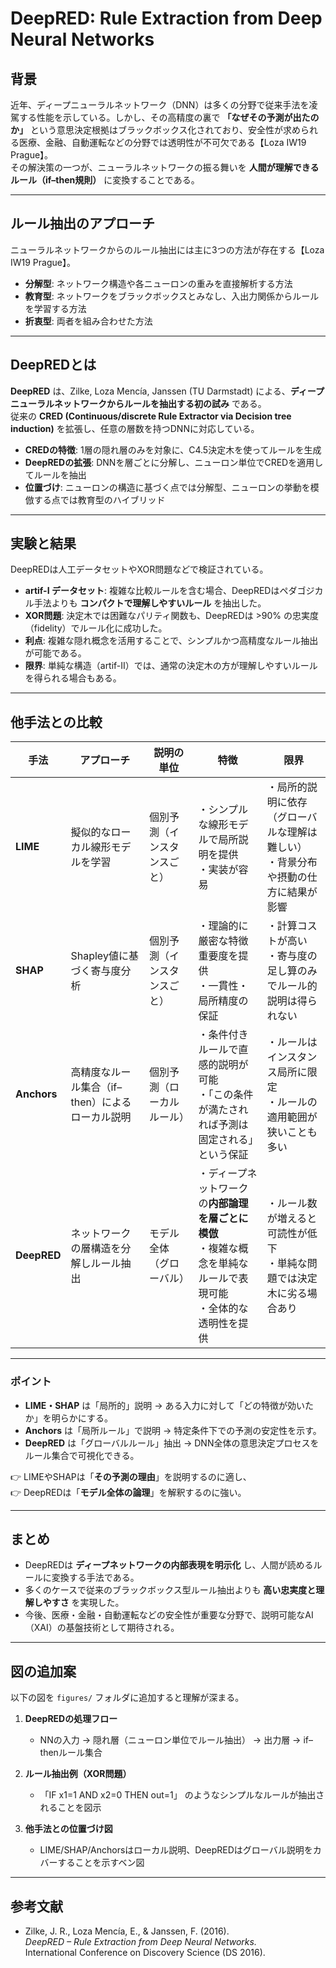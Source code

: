 # DeepRED: Rule Extraction from Deep Neural Networks

## 背景
近年、ディープニューラルネットワーク（DNN）は多くの分野で従来手法を凌駕する性能を示している。しかし、その高精度の裏で **「なぜその予測が出たのか」** という意思決定根拠はブラックボックス化されており、安全性が求められる医療、金融、自動運転などの分野では透明性が不可欠である【Loza IW19 Prague】。  
その解決策の一つが、ニューラルネットワークの振る舞いを **人間が理解できるルール（if–then規則）** に変換することである。

---

## ルール抽出のアプローチ
ニューラルネットワークからのルール抽出には主に3つの方法が存在する【Loza IW19 Prague】。

- **分解型**: ネットワーク構造や各ニューロンの重みを直接解析する方法  
- **教育型**: ネットワークをブラックボックスとみなし、入出力関係からルールを学習する方法  
- **折衷型**: 両者を組み合わせた方法  

---

## DeepREDとは
**DeepRED** は、Zilke, Loza Mencía, Janssen (TU Darmstadt) による、**ディープニューラルネットワークからルールを抽出する初の試み** である。  
従来の **CRED (Continuous/discrete Rule Extractor via Decision tree induction)** を拡張し、任意の層数を持つDNNに対応している。

- **CREDの特徴**: 1層の隠れ層のみを対象に、C4.5決定木を使ってルールを生成  
- **DeepREDの拡張**: DNNを層ごとに分解し、ニューロン単位でCREDを適用してルールを抽出  
- **位置づけ**: ニューロンの構造に基づく点では分解型、ニューロンの挙動を模倣する点では教育型のハイブリッド  

---

## 実験と結果
DeepREDは人工データセットやXOR問題などで検証されている。

- **artif-I データセット**: 複雑な比較ルールを含む場合、DeepREDはペダゴジカル手法よりも **コンパクトで理解しやすいルール** を抽出した。  
- **XOR問題**: 決定木では困難なパリティ関数も、DeepREDは >90% の忠実度（fidelity）でルール化に成功した。  
- **利点**: 複雑な隠れ概念を活用することで、シンプルかつ高精度なルール抽出が可能である。  
- **限界**: 単純な構造（artif-II）では、通常の決定木の方が理解しやすいルールを得られる場合もある。  

---

## 他手法との比較

| 手法 | アプローチ | 説明の単位 | 特徴 | 限界 |
|------|------------|------------|------|------|
| **LIME** | 擬似的なローカル線形モデルを学習 | 個別予測（インスタンスごと） | ・シンプルな線形モデルで局所説明を提供<br>・実装が容易 | ・局所的説明に依存（グローバルな理解は難しい）<br>・背景分布や摂動の仕方に結果が影響 |
| **SHAP** | Shapley値に基づく寄与度分析 | 個別予測（インスタンスごと） | ・理論的に厳密な特徴重要度を提供<br>・一貫性・局所精度の保証 | ・計算コストが高い<br>・寄与度の足し算のみでルール的説明は得られない |
| **Anchors** | 高精度なルール集合（if–then）によるローカル説明 | 個別予測（ローカルルール） | ・条件付きルールで直感的説明が可能<br>・「この条件が満たされれば予測は固定される」という保証 | ・ルールはインスタンス局所に限定<br>・ルールの適用範囲が狭いことも多い |
| **DeepRED** | ネットワークの層構造を分解しルール抽出 | モデル全体（グローバル） | ・ディープネットワークの**内部論理を層ごとに模倣**<br>・複雑な概念を単純なルールで表現可能<br>・全体的な透明性を提供 | ・ルール数が増えると可読性が低下<br>・単純な問題では決定木に劣る場合あり |

---

### ポイント
- **LIME・SHAP** は「局所的」説明 → ある入力に対して「どの特徴が効いたか」を明らかにする。  
- **Anchors** は「局所ルール」で説明 → 特定条件下での予測の安定性を示す。  
- **DeepRED** は「グローバルルール」抽出 → DNN全体の意思決定プロセスをルール集合で可視化できる。  

👉 LIMEやSHAPは「**その予測の理由**」を説明するのに適し、  
👉 DeepREDは「**モデル全体の論理**」を解釈するのに強い。  

---

## まとめ
- DeepREDは **ディープネットワークの内部表現を明示化** し、人間が読めるルールに変換する手法である。  
- 多くのケースで従来のブラックボックス型ルール抽出よりも **高い忠実度と理解しやすさ** を実現した。  
- 今後、医療・金融・自動運転などの安全性が重要な分野で、説明可能なAI（XAI）の基盤技術として期待される。  

---

## 図の追加案
以下の図を `figures/` フォルダに追加すると理解が深まる。

1. **DeepREDの処理フロー**  
   - NNの入力 → 隠れ層（ニューロン単位でルール抽出） → 出力層 → if–thenルール集合  

2. **ルール抽出例（XOR問題）**  
   - 「IF x1=1 AND x2=0 THEN out=1」 のようなシンプルなルールが抽出されることを図示  

3. **他手法との位置づけ図**  
   - LIME/SHAP/Anchorsはローカル説明、DeepREDはグローバル説明をカバーすることを示すベン図  

---

## 参考文献
- Zilke, J. R., Loza Mencía, E., & Janssen, F. (2016).  
  *DeepRED – Rule Extraction from Deep Neural Networks.*  
  International Conference on Discovery Science (DS 2016).  

